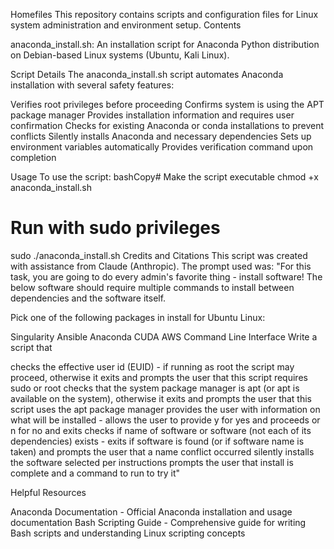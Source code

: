 Homefiles
This repository contains scripts and configuration files for Linux system administration and environment setup.
Contents

anaconda_install.sh: An installation script for Anaconda Python distribution on Debian-based Linux systems (Ubuntu, Kali Linux).

Script Details
The anaconda_install.sh script automates Anaconda installation with several safety features:

Verifies root privileges before proceeding
Confirms system is using the APT package manager
Provides installation information and requires user confirmation
Checks for existing Anaconda or conda installations to prevent conflicts
Silently installs Anaconda and necessary dependencies
Sets up environment variables automatically
Provides verification command upon completion

Usage
To use the script:
bashCopy# Make the script executable
chmod +x anaconda_install.sh

# Run with sudo privileges
sudo ./anaconda_install.sh
Credits and Citations
This script was created with assistance from Claude (Anthropic).
The prompt used was:
"For this task, you are going to do every admin's favorite thing - install software! The below software should require multiple commands to install between dependencies and the software itself.

Pick one of the following packages in install for Ubuntu Linux:

Singularity
Ansible
Anaconda
CUDA
AWS Command Line Interface Write a script that

checks the effective user id (EUID) - if running as root the script may proceed, otherwise it exits and prompts the user that this script requires sudo or root
checks that the system package manager is apt (or apt is available on the system), otherwise it exits and prompts the user that this script uses the apt package manager
provides the user with information on what will be installed - allows the user to provide y for yes and proceeds or n for no and exits
checks if name of software or software (not each of its dependencies) exists - exits if software is found (or if software name is taken) and prompts the user that a name conflict occurred
silently installs the software selected per instructions
prompts the user that install is complete and a command to run to try it"





Helpful Resources

Anaconda Documentation - Official Anaconda installation and usage documentation
Bash Scripting Guide - Comprehensive guide for writing Bash scripts and understanding Linux scripting concepts
